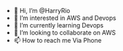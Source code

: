 - 👋 Hi, I’m @HarryRio
- 👀 I’m interested in AWS and Devops
- 🌱 I’m currently learning Devops
- 💞️ I’m looking to collaborate on AWS 
- 📫 How to reach me Via Phone

<!---
HarryRio/HarryRio is a ✨ special ✨ repository because its `README.md` (this file) appears on your GitHub profile.
You can click the Preview link to take a look at your changes.
--->
